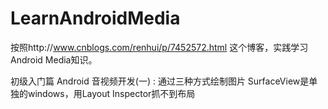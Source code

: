 # LearnAndroidMedia
按照http://www.cnblogs.com/renhui/p/7452572.html 这个博客，实践学习Android Media知识。

初级入门篇
    Android 音视频开发(一) : 通过三种方式绘制图片
    SurfaceView是单独的windows，用Layout Inspector抓不到布局